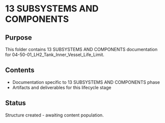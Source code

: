 # 13 SUBSYSTEMS AND COMPONENTS

## Purpose
This folder contains 13 SUBSYSTEMS AND COMPONENTS documentation for 04-50-01_LH2_Tank_Inner_Vessel_Life_Limit.

## Contents
- Documentation specific to 13 SUBSYSTEMS AND COMPONENTS phase
- Artifacts and deliverables for this lifecycle stage

## Status
Structure created - awaiting content population.
